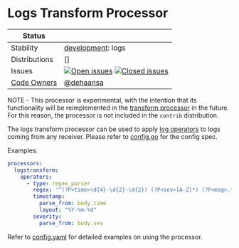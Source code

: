 # Logs Transform Processor

<!-- status autogenerated section -->
| Status        |           |
| ------------- |-----------|
| Stability     | [development]: logs   |
| Distributions | [] |
| Issues        | [![Open issues](https://img.shields.io/github/issues-search/open-telemetry/opentelemetry-collector-contrib?query=is%3Aissue%20is%3Aopen%20label%3Aprocessor%2Flogstransform%20&label=open&color=orange&logo=opentelemetry)](https://github.com/open-telemetry/opentelemetry-collector-contrib/issues?q=is%3Aopen+is%3Aissue+label%3Aprocessor%2Flogstransform) [![Closed issues](https://img.shields.io/github/issues-search/open-telemetry/opentelemetry-collector-contrib?query=is%3Aissue%20is%3Aclosed%20label%3Aprocessor%2Flogstransform%20&label=closed&color=blue&logo=opentelemetry)](https://github.com/open-telemetry/opentelemetry-collector-contrib/issues?q=is%3Aclosed+is%3Aissue+label%3Aprocessor%2Flogstransform) |
| [Code Owners](https://github.com/open-telemetry/opentelemetry-collector-contrib/blob/main/CONTRIBUTING.md#becoming-a-code-owner)    | [@dehaansa](https://www.github.com/dehaansa) |

[development]: https://github.com/open-telemetry/opentelemetry-collector/blob/main/docs/component-stability.md#development
<!-- end autogenerated section -->

NOTE - This processor is experimental, with the intention that its functionality will be reimplemented in the [transform processor](../transformprocessor/README.md) in the future.
For this reason, the processor is not included in the `contrib` distribution.

The logs transform processor can be used to apply [log operators](../../pkg/stanza/docs/operators) to logs coming from any receiver.
Please refer to [config.go](./config.go) for the config spec.

Examples:

```yaml
processors:
  logstransform:
    operators:
      - type: regex_parser
        regex: '^(?P<time>\d{4}-\d{2}-\d{2}) (?P<sev>[A-Z]*) (?P<msg>.*)$'
        timestamp:
          parse_from: body.time
          layout: "%Y-%m-%d"
        severity:
          parse_from: body.sev
```

Refer to [config.yaml](./testdata/config.yaml) for detailed
examples on using the processor.
